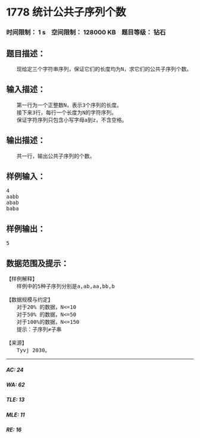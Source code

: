 # 1778 统计公共子序列个数   
### 时间限制： 1 s&nbsp;&nbsp;&nbsp;&nbsp;空间限制： 128000 KB&nbsp;&nbsp;&nbsp;&nbsp;题目等级： 钻石  
## 题目描述：  

<pre>
　　现给定三个字符串序列，保证它们的长度均为N，求它们的公共子序列个数。
</pre>
  
  
## 输入描述：  

<pre>
　　第一行为一个正整数N，表示3个序列的长度。  
　　接下来3行，每行一个长度为N的字符序列。  
　　保证字符序列只包含小写字母a到z，不含空格。
</pre>
  
  
## 输出描述：  

<pre>
　　共一行，输出公共子序列的个数。
</pre>
  
  
## 样例输入：  

<pre>
4  
aabb  
abab  
baba
</pre>
  
  
## 样例输出：  

<pre>
5
</pre>
  
  
## 数据范围及提示：  

<pre>
【样例解释】
　　样例中的5种子序列分别是a,ab,aa,bb,b
 
【数据规模与约定】
　　对于20% 的数据，N<=10  
　　对于50% 的数据，N<=50  
　　对于100%的数据，N<=150
　　提示：子序列≠子串
 
【来源】
　　Tyvj 2030。
</pre>
  
  
***  

##### AC: 24  
##### WA: 62  
##### TLE: 13  
##### MLE: 11  
##### RE: 16  
